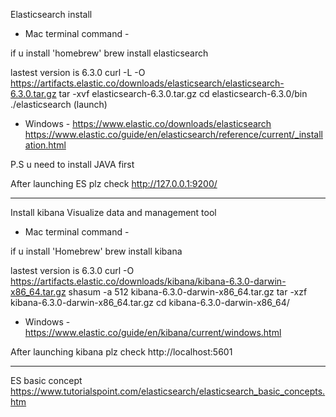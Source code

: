 Elasticsearch install

- Mac terminal command -

if u install 'homebrew'
brew install elasticsearch

lastest version is 6.3.0
curl -L -O https://artifacts.elastic.co/downloads/elasticsearch/elasticsearch-6.3.0.tar.gz
tar -xvf elasticsearch-6.3.0.tar.gz
cd elasticsearch-6.3.0/bin
./elasticsearch (launch)

- Windows -
https://www.elastic.co/downloads/elasticsearch
https://www.elastic.co/guide/en/elasticsearch/reference/current/_installation.html

P.S u need to install JAVA first

After launching ES
plz check http://127.0.0.1:9200/

----------------------------------------------------------------------------------

Install kibana
Visualize data and management tool

- Mac terminal command -

if u install 'Homebrew'
brew install kibana

lastest version is 6.3.0
curl -O https://artifacts.elastic.co/downloads/kibana/kibana-6.3.0-darwin-x86_64.tar.gz
shasum -a 512 kibana-6.3.0-darwin-x86_64.tar.gz
tar -xzf kibana-6.3.0-darwin-x86_64.tar.gz
cd kibana-6.3.0-darwin-x86_64/

- Windows -
https://www.elastic.co/guide/en/kibana/current/windows.html

After launching kibana
plz check http://localhost:5601

----------------------------------------------------------------------------------

ES basic concept
https://www.tutorialspoint.com/elasticsearch/elasticsearch_basic_concepts.htm
